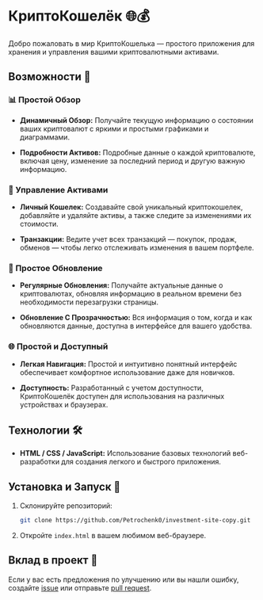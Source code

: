 # КриптоКошелёк 🌐💰

Добро пожаловать в мир КриптоКошелька — простого приложения для хранения и управления вашими криптовалютными активами.

## Возможности 🚀

### 📊 Простой Обзор

- **Динамичный Обзор:** Получайте текущую информацию о состоянии ваших криптовалют с яркими и простыми графиками и диаграммами.

- **Подробности Активов:** Подробные данные о каждой криптовалюте, включая цену, изменение за последний период и другую важную информацию.

### 💼 Управление Активами

- **Личный Кошелек:** Создавайте свой уникальный криптокошелек, добавляйте и удаляйте активы, а также следите за изменениями их стоимости.

- **Транзакции:** Ведите учет всех транзакций — покупок, продаж, обменов — чтобы легко отслеживать изменения в вашем портфеле.

### 🔄 Простое Обновление

- **Регулярные Обновления:** Получайте актуальные данные о криптовалютах, обновляя информацию в реальном времени без необходимости перезагрузки страницы.

- **Обновление С Прозрачностью:** Вся информация о том, когда и как обновляются данные, доступна в интерфейсе для вашего удобства.

### 🌐 Простой и Доступный

- **Легкая Навигация:** Простой и интуитивно понятный интерфейс обеспечивает комфортное использование даже для новичков.

- **Доступность:** Разработанный с учетом доступности, КриптоКошелёк доступен для использования на различных устройствах и браузерах.

## Технологии 🛠️

- **HTML / CSS / JavaScript:** Использование базовых технологий веб-разработки для создания легкого и быстрого приложения.

## Установка и Запуск 🚀

1. Склонируйте репозиторий:

    ```bash
    git clone https://github.com/Petrochenk0/investment-site-copy.git
    ```

2. Откройте `index.html` в вашем любимом веб-браузере.

## Вклад в проект 🤝

Если у вас есть предложения по улучшению или вы нашли ошибку, создайте [issue](https://github.com/your-username/crypto-wallet/issues) или отправьте [pull request](https://github.com/your-username/crypto-wallet/pulls).
